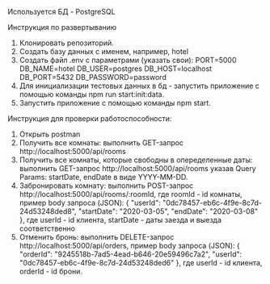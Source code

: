 Используется БД - PostgreSQL

Инструкция по развертыванию

1. Клонировать репозиторий.
2. Создать базу данных с именем, например, hotel
3. Создать файл .env с параметрами (указать свои):
   PORT=5000
   DB_NAME=hotel
   DB_USER=postgres
   DB_HOST=localhost
   DB_PORT=5432
   DB_PASSWORD=password
4. Для инициализации тестовых данных в бд - запустить приложение с помощью команды npm run start:init:data.
5. Запустить приложение с помощью команды npm start.

Инструкция для проверки работоспособности:

1. Открыть postman
2. Получить все комнаты: выполнить GET-запрос http://localhost:5000/api/rooms
3. Получить все комнаты, которые свободны в опеределенные даты: выполнить GET-запрос http://localhost:5000/api/rooms указав Query Params: startDate, endDate в виде YYYY-MM-DD.
4. Забронировать комнату: выполнить POST-запрос http://localhost:5000/api/rooms/:roomId, где roomId - id комнаты,
   пример body запроса (JSON):
   {
   "userId": "0dc78457-eb6c-4f9e-8c7d-24d53248ded8",
   "startDate": "2020-03-05",
   "endDate": "2020-03-08"
   },
   где userId - id клиента, startDate - даты заезда и выезда соответственно
5. Отменить бронь: выполнить DELETE-запрос http://localhost:5000/api/orders,
   пример body запроса (JSON):
   {
   "orderId": "9245518b-7ad5-4ead-b646-20e59496c7a2",
   "userId": "0dc78457-eb6c-4f9e-8c7d-24d53248ded6"
   },
   где userId - id клиента, orderId - id брони.
